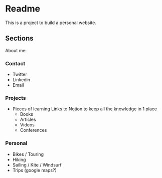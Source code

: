 # Readme
This is a project to build a personal website.

## Sections
About me: 

### Contact

* Twitter
* Linkedin
* Email

### Projects

* Pieces of learning 
  Links to Notion to keep all the knowledge in 1 place
  * Books
  * Articles
  * Videos
  * Conferences

### Personal
* Bikes / Touring
* Hiking
* Sailing / Kite / Windsurf
* Trips (google maps?)